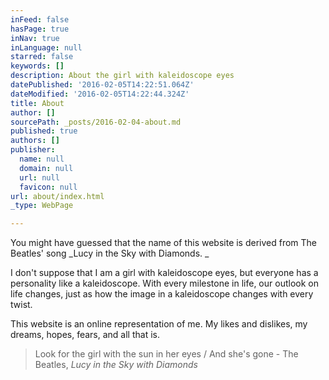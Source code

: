 ```yaml
---
inFeed: false
hasPage: true
inNav: true
inLanguage: null
starred: false
keywords: []
description: About the girl with kaleidoscope eyes
datePublished: '2016-02-05T14:22:51.064Z'
dateModified: '2016-02-05T14:22:44.324Z'
title: About
author: []
sourcePath: _posts/2016-02-04-about.md
published: true
authors: []
publisher:
  name: null
  domain: null
  url: null
  favicon: null
url: about/index.html
_type: WebPage

---
```

You might have guessed that the name of this website is derived from The Beatles' song _Lucy in the Sky with Diamonds. _

I don't suppose that I am a girl with kaleidoscope eyes, but everyone has a personality like a kaleidoscope. With every milestone in life, our outlook on life changes, just as how the image in a kaleidoscope changes with every twist.

This website is an online representation of me. My likes and dislikes, my dreams, hopes, fears, and all that is. 
> 
> Look for the girl with the sun in her eyes / And she's gone - The Beatles, _Lucy in the Sky with Diamonds_